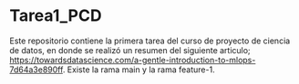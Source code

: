 # Tarea1_PCD
Este repositorio contiene la primera tarea del curso de proyecto de ciencia de datos, en donde se realizó un resumen del siguiente articulo; https://towardsdatascience.com/a-gentle-introduction-to-mlops-7d64a3e890ff. Existe la rama main y la rama feature-1.
